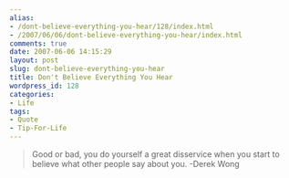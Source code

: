 ```yaml
---
alias:
- /dont-believe-everything-you-hear/128/index.html
- /2007/06/06/dont-believe-everything-you-hear/index.html
comments: true
date: 2007-06-06 14:15:29
layout: post
slug: dont-believe-everything-you-hear
title: Don't Believe Everything You Hear
wordpress_id: 128
categories:
- Life
tags:
- Quote
- Tip-For-Life
---
```


> Good or bad, you do yourself a great disservice when you start to believe what other people say about you.
-Derek Wong
